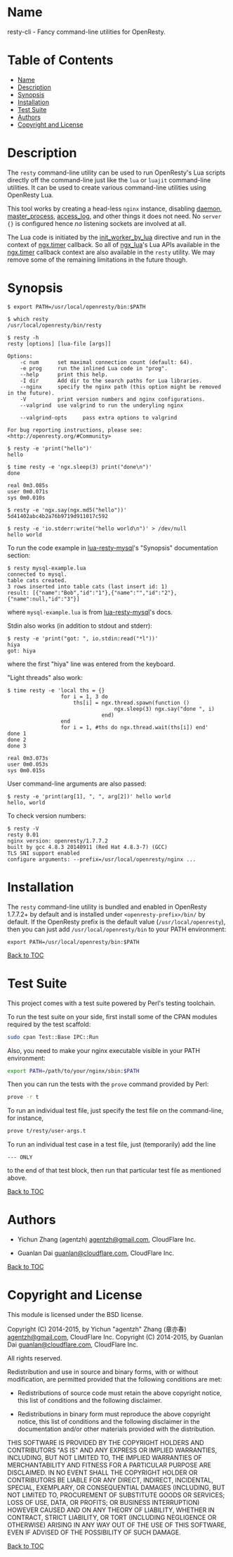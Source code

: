 Name
====

resty-cli - Fancy command-line utilities for OpenResty.

Table of Contents
=================

* [Name](#name)
* [Description](#description)
* [Synopsis](#synopsis)
* [Installation](#installation)
* [Test Suite](#test-suite)
* [Authors](#authors)
* [Copyright and License](#copyright-and-license)

Description
===========

The `resty` command-line utility can be used to run OpenResty's Lua scripts directly off the command-line just like the `lua` or `luajit` command-line utilities. It can be used to create various command-line utilities using OpenResty Lua.

This tool works by creating a head-less `nginx` instance,
disabling [daemon](http://nginx.org/en/docs/ngx_core_module.html#daemon), [master_process](http://nginx.org/en/docs/ngx_core_module.html#master_process), [access_log](http://nginx.org/en/docs/http/ngx_http_log_module.html#access_log), and other things it does
not need. No `server {}` is configured hence *no* listening sockets
are involved at all.

The Lua code is initiated by the [init_worker_by_lua](https://github.com/openresty/lua-nginx-module#init_worker_by_lua)
directive and run in the context of [ngx.timer](https://github.com/openresty/lua-nginx-module#ngxtimerat) callback. So all of
[ngx_lua](https://github.com/openresty/lua-nginx-module#readme)'s Lua APIs available in the [ngx.timer](https://github.com/openresty/lua-nginx-module#ngxtimerat) callback context are
also available in the `resty` utility. We may remove some of the
remaining limitations in the future though.

Synopsis
========

    $ export PATH=/usr/local/openresty/bin:$PATH

    $ which resty
    /usr/local/openresty/bin/resty

    $ resty -h
    resty [options] [lua-file [args]]

    Options:
        -c num      set maximal connection count (default: 64).
        -e prog     run the inlined Lua code in "prog".
        --help      print this help.
        -I dir      Add dir to the search paths for Lua libraries.
        --nginx     specify the nginx path (this option might be removed in the future).
        -V          print version numbers and nginx configurations.
        --valgrind  use valgrind to run the underyling nginx

        --valgrind-opts     pass extra options to valgrind

    For bug reporting instructions, please see:
    <http://openresty.org/#Community>

    $ resty -e 'print("hello")'
    hello

    $ time resty -e 'ngx.sleep(3) print("done\n")'
    done

    real 0m3.085s
    user 0m0.071s
    sys 0m0.010s

    $ resty -e 'ngx.say(ngx.md5("hello"))'
    5d41402abc4b2a76b9719d911017c592

    $ resty -e 'io.stderr:write("hello world\n")' > /dev/null
    hello world

To run the code example in [lua-resty-mysql](https://github.com/openresty/lua-resty-mysql)'s
"Synopsis" documentation section:

    $ resty mysql-example.lua
    connected to mysql.
    table cats created.
    3 rows inserted into table cats (last insert id: 1)
    result: [{"name":"Bob","id":"1"},{"name":"","id":"2"},{"name":null,"id":"3"}]

where `mysql-example.lua` is from [lua-resty-mysql](https://github.com/openresty/lua-resty-mysql)'s docs.

Stdin also works (in addition to stdout and stderr):

    $ resty -e 'print("got: ", io.stdin:read("*l"))'
    hiya
    got: hiya

where the first "hiya" line was entered from the keyboard.

"Light threads" also work:

    $ time resty -e 'local ths = {}
                     for i = 1, 3 do
                         ths[i] = ngx.thread.spawn(function ()
                                      ngx.sleep(3) ngx.say("done ", i)
                                  end)
                     end
                     for i = 1, #ths do ngx.thread.wait(ths[i]) end'
    done 1
    done 2
    done 3

    real 0m3.073s
    user 0m0.053s
    sys 0m0.015s

User command-line arguments are also passed:

    $ resty -e 'print(arg[1], ", ", arg[2])' hello world
    hello, world

To check version numbers:

    $ resty -V
    resty 0.01
    nginx version: openresty/1.7.7.2
    built by gcc 4.8.3 20140911 (Red Hat 4.8.3-7) (GCC)
    TLS SNI support enabled
    configure arguments: --prefix=/usr/local/openresty/nginx ...

Installation
============

The `resty` command-line utility is bundled and enabled in OpenResty 1.7.7.2+ by
default and is installed under `<openresty-prefix>/bin/` by default.
If the OpenResty prefix is the default value (`/usr/local/openresty`),
then you can just add `/usr/local/openresty/bin` to your PATH environment:

    export PATH=/usr/local/openresty/bin:$PATH

[Back to TOC](#table-of-contents)

Test Suite
==========

This project comes with a test suite powered by Perl's testing toolchain.

To run the test suite on your side, first install some of the CPAN modules required by the test
scaffold:

```bash
sudo cpan Test::Base IPC::Run
```

Also, you need to make your nginx executable visible in your PATH environment:

```bash
export PATH=/path/to/your/nginx/sbin:$PATH
```

Then you can run the tests with the `prove` command provided by Perl:

```bash
prove -r t
```

To run an individual test file, just specify the test file on the command-line, for instance,

```bash
prove t/resty/user-args.t
```

To run an individual test case in a test file, just (temporarily) add the line

```
--- ONLY
```

to the end of that test block, then run that particular test file as mentioned above.

[Back to TOC](#table-of-contents)

Authors
=======

* Yichun Zhang (agentzh) <agentzh@gmail.com>, CloudFlare Inc.

* Guanlan Dai <guanlan@cloudflare.com>, CloudFlare Inc.

[Back to TOC](#table-of-contents)

Copyright and License
=====================

This module is licensed under the BSD license.

Copyright (C) 2014-2015, by Yichun "agentzh" Zhang (章亦春) <agentzh@gmail.com>, CloudFlare Inc.
Copyright (C) 2014-2015, by Guanlan Dai <guanlan@cloudflare.com>, CloudFlare Inc.

All rights reserved.

Redistribution and use in source and binary forms, with or without modification, are permitted provided that the following conditions are met:

* Redistributions of source code must retain the above copyright notice, this list of conditions and the following disclaimer.

* Redistributions in binary form must reproduce the above copyright notice, this list of conditions and the following disclaimer in the documentation and/or other materials provided with the distribution.

THIS SOFTWARE IS PROVIDED BY THE COPYRIGHT HOLDERS AND CONTRIBUTORS "AS IS" AND ANY EXPRESS OR IMPLIED WARRANTIES, INCLUDING, BUT NOT LIMITED TO, THE IMPLIED WARRANTIES OF MERCHANTABILITY AND FITNESS FOR A PARTICULAR PURPOSE ARE DISCLAIMED. IN NO EVENT SHALL THE COPYRIGHT HOLDER OR CONTRIBUTORS BE LIABLE FOR ANY DIRECT, INDIRECT, INCIDENTAL, SPECIAL, EXEMPLARY, OR CONSEQUENTIAL DAMAGES (INCLUDING, BUT NOT LIMITED TO, PROCUREMENT OF SUBSTITUTE GOODS OR SERVICES; LOSS OF USE, DATA, OR PROFITS; OR BUSINESS INTERRUPTION) HOWEVER CAUSED AND ON ANY THEORY OF LIABILITY, WHETHER IN CONTRACT, STRICT LIABILITY, OR TORT (INCLUDING NEGLIGENCE OR OTHERWISE) ARISING IN ANY WAY OUT OF THE USE OF THIS SOFTWARE, EVEN IF ADVISED OF THE POSSIBILITY OF SUCH DAMAGE.

[Back to TOC](#table-of-contents)

